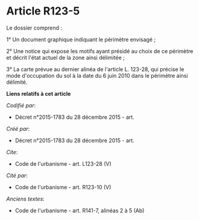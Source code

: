 # Article R123-5

Le dossier comprend : 

1° Un document graphique indiquant le périmètre envisagé ; 

2° Une notice qui expose les motifs ayant présidé au choix de ce périmètre et décrit l'état actuel de la zone ainsi
délimitée ; 

3° La carte prévue au dernier alinéa de l'article L. 123-28, qui précise le mode d'occupation du sol à la date du 6 juin 2010
dans le périmètre ainsi délimité.

**Liens relatifs à cet article**

_Codifié par_:

  - Décret n°2015-1783 du 28 décembre 2015 - art.

_Créé par_:

  - Décret n°2015-1783 du 28 décembre 2015 - art.

_Cite_:

  - Code de l'urbanisme - art. L123-28 (V)

_Cité par_:

  - Code de l'urbanisme - art. R123-10 (V)

_Anciens textes_:

  - Code de l'urbanisme - art. R141-7, alinéas 2 à 5 (Ab)
